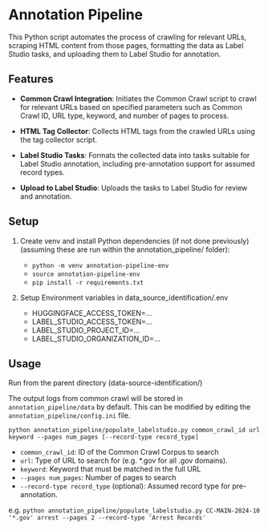 # Annotation Pipeline

This Python script automates the process of crawling for relevant URLs, scraping HTML content from those pages, formatting the data as Label Studio tasks, and uploading them to Label Studio for annotation.

## Features

- **Common Crawl Integration**: Initiates the Common Crawl script to crawl for relevant URLs based on specified parameters such as Common Crawl ID, URL type, keyword, and number of pages to process.

- **HTML Tag Collector**: Collects HTML tags from the crawled URLs using the tag collector script.

- **Label Studio Tasks**: Formats the collected data into tasks suitable for Label Studio annotation, including pre-annotation support for assumed record types.

- **Upload to Label Studio**: Uploads the tasks to Label Studio for review and annotation.

## Setup

1. Create venv and install Python dependencies (if not done previously)
   (assuming these are run within the annotation_pipeline/ folder):
   - `python -m venv annotation-pipeline-env`
   - `source annotation-pipeline-env`
   - `pip install -r requirements.txt`

2. Setup Environment variables in data_source_identification/.env
   - HUGGINGFACE_ACCESS_TOKEN=...
   - LABEL_STUDIO_ACCESS_TOKEN=...
   - LABEL_STUDIO_PROJECT_ID=...
   - LABEL_STUDIO_ORGANIZATION_ID=...

## Usage

Run from the parent directory (data-source-identification/)

The output logs from common crawl will be stored in `annotation_pipeline/data` by default. This can be modified by editing the `annotation_pipeline/config.ini` file.

`python annotation_pipeline/populate_labelstudio.py common_crawl_id url keyword --pages num_pages [--record-type record_type]`

- `common_crawl_id`: ID of the Common Crawl Corpus to search
- `url`: Type of URL to search for (e.g. *.gov for all .gov domains).
- `keyword`: Keyword that must be matched in the full URL
- `--pages num_pages`: Number of pages to search
- `--record-type record_type` (optional): Assumed record type for pre-annotation.

e.g. `python annotation_pipeline/populate_labelstudio.py CC-MAIN-2024-10 '*.gov' arrest --pages 2 --record-type 'Arrest Records'`
